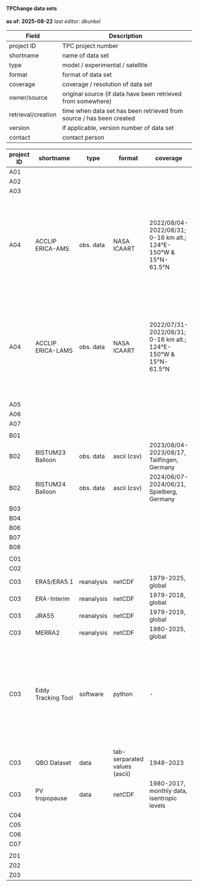 #### TPChange data sets

**as of: 2025-08-22**
*last editor: dkunkel*

| Field              | Description                                                          |
| ------------------ | -------------------------------------------------------------------- |
| project ID         | TPC project number                                                   |
| shortname          | name of data set                                                     |
| type               | model / experimental / satellite                                     |
| format             | format of data set                                                   |
| coverage           | coverage / resolution of data set                                    |
| owner/source       | original source (if data have been retrieved from somewhere)         |
| retrieval/creation | time when data set has been retrieved from source / has been created |
| version            | if applicable, version number of data set                            |
| contact            | contact person                                                       |

| project ID | shortname | type | format | coverage | owner/source | retrieval/creation | version | contact | additional information |
| ---------- | --------- | ---- | ------ | -------- | ------------ | ------------------ | ------- | ------- | ---------------------- |
| A01        |           |      |        |          |              |                    |         |         | |
| A02        |           |      |        |          |              |                    |         |         | |
| A03        |           |      |        |          |              |                    |         |         | |
| A04        | ACCLIP ERICA-AMS          | obs. data     | NASA ICAART       | 2022/08/04- 2022/08/31; 0-16 km alt.; 124°E-150°W & 15°N-61.5°N  | MPIC, [public](https://doi.org/10.26023/T7RT-01YD-A110) | creation: 2023-03-22  | v1 | [Oliver Eppers](o.eppers@mpic.de)  |ERICA-AMS in-situ data obtained from the [Asian Summer Monsoon Chemical & CLimate Impact Project (ACCLIP) mission](https://www.eol.ucar.edu/field_projects/acclip) |
| A04        | ACCLIP ERICA-LAMS          | obs. data     | NASA ICAART       | 2022/07/31- 2022/08/31; 0-16 km alt.; 124°E-150°W & 15°N-61.5°N  | MPIC, [public](https://doi.org/10.26023/BN0Z-CHGG-PD0B) | creation: 2023-03-24  | v1 | [Oliver Eppers](o.eppers@mpic.de)  |ERICA-LAMS in-situ data obtained from the [Asian Summer Monsoon Chemical & CLimate Impact Project (ACCLIP) mission](https://www.eol.ucar.edu/field_projects/acclip) |
| A05        |           |      |        |          |              |                    |         |         | |
| A06        |           |      |        |          |              |                    |         |         | |
| A07        |           |      |        |          |              |                    |         |         | |
|            |           |      |        |          |              |                    |         |         | |
| B01        |           |      |        |          |              |                    |         |         | |
| B02        | BISTUM23 Balloon   | obs. data  | ascii (csv)   | 2023/08/04-2023/08/17, Tailfingen, Germany | JGU-IPA, [gitlab](https://gitlab.rlp.net/tpchange/research-area-b/b02/balloncampaign_2023) | 2023/03/21 | final | [Luis Valero Tuya](luistuya@uni-mainz.de) | |
| B02        | BISTUM24 Balloon   | obs. data  | ascii (csv)   | 2024/06/07-2024/06/21, Spielberg, Germany | JGU-IPA, N/A | 2024/08/03 | preliminary | [Luis Valero Tuya](luistuya@uni-mainz.de) | |
| B03        |           |      |        |          |              |                    |         |         | |
| B04        |           |      |        |          |              |                    |         |         | |
| B06        |           |      |        |          |              |                    |         |         | |
| B07        |           |      |        |          |              |                    |         |         | |
| B08        |           |      |        |          |              |                    |         |         | |
|            |           |      |        |          |              |                    |         |         | |
| C01        |           |      |        |          |              |                    |         |         | |
| C02        |           |      |        |          |              |                    |         |         | |
| C03        |  ERA5/ERA5.1   | reanalysis     | netCDF   | 1979-2025, global  |  [ERA5](https://doi.org/10.24381/cds.143582cf), [ERA5.1](https://doi.org/10.24381/cds.143582cf) | unknown | ERA5.1 | [Katharina Turhal](k.turhal@fz-juelich.de) | |
| C03        |  ERA-Interim   | reanalysis     | netCDF   | 1979-2018, global  |  [ERA-Interim](https://doi.org/10.24381/cds.f2f5241d) | unknown | - | [Katharina Turhal](k.turhal@fz-juelich.de) | |
| C03        |  JRA55         | reanalysis     | netCDF   | 1979-2019, global  |  [JRA55](https://doi.org/10.5065/D6HH6H41) | unknown | - | [Katharina Turhal](k.turhal@fz-juelich.de) | |
| C03        |  MERRA2        | reanalysis     | netCDF   | 1980-2025, global  |  [MERRA2](https://doi.org/10.5067/WWQSXQ8IVFW8) | unknown | - | [Katharina Turhal](k.turhal@fz-juelich.de) | |
| C03        |  Eddy Tracking Tool       | software     | python   | - |  FZJ, ICE-4, Jan Clemens | initial creation 2021-01-08 | 2024-08-06 | [Katharina Turhal](k.turhal@fz-juelich.de) | A modular toolkit to define, detect and track atmospheric structures (streamer, eddies, transport barriers) in reanalysis and model data. |
| C03        |  QBO Dataset   | data     | tab-serparated values (ascii)   | 1948-2023 |  [FU Berlin](https://www.geo.fu-berlin.de/en/met/ag/strat/produkte/qbo/index.html#references) | 2023-04-12 | NA | [Katharina Turhal](k.turhal@fz-juelich.de) |  |
| C03        |  PV tropopause | data     | netCDF   | 1980-2017, monthly data, isentropic levels | FZJ, project C03 | initial creation 2024-01-18, [zenodo](https://doi.org/10.5281/zenodo.10529153) | v1 | [Katharina Turhal](k.turhal@fz-juelich.de) | Associated with a [publication](https://doi.org/10.5194/acp-24-13653-2024)  |
| C04        |           |      |        |          |              |                    |         |         | |
| C05        |           |      |        |          |              |                    |         |         | |
| C06        |           |      |        |          |              |                    |         |         | |
| C07        |           |      |        |          |              |                    |         |         | |
|            |           |      |        |          |              |                    |         |         | |
| Z01        |           |      |        |          |              |                    |         |         | |
| Z02        |           |      |        |          |              |                    |         |         | |
| Z03        |           |      |        |          |              |                    |         |         | |
